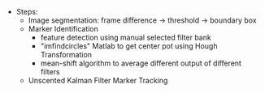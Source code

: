 - Steps:
	- Image segmentation: frame difference -> threshold -> boundary box
	- Marker Identification
		- feature detection using manual selected filter bank
		- "imfindcircles" Matlab to get center pot using  Hough Transformation
		- mean-shift algorithm to average different output of different filters
	- Unscented Kalman Filter Marker Tracking